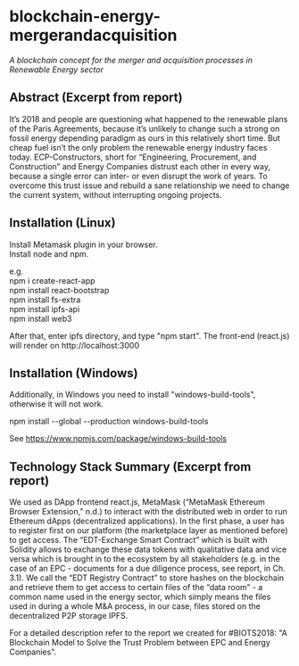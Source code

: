 # blockchain-energy-mergerandacquisition
*A blockchain concept for the merger and acquisition processes in Renewable Energy sector*

<h2>Abstract (Excerpt from report)</h2>

It’s 2018 and people are questioning what happened to the renewable plans of the Paris Agreements, because it’s unlikely to change such a strong on fossil energy depending paradigm as ours in this relatively short time. But cheap fuel isn’t the only problem the renewable energy industry faces today. ECP-Constructors, short for “Engineering, Procurement, and Construction” and Energy Companies distrust each other in every way, because a single error can inter- or even disrupt the work of years. To overcome this trust issue and rebuild a sane relationship we need to change the current system, without interrupting ongoing projects.


<h2>Installation (Linux)</h2>

Install Metamask plugin in your browser.<br>
Install node and npm.<br>

e.g.<br>
npm i create-react-app<br>
npm install react-bootstrap<br>
npm install fs-extra<br>
npm install ipfs-api<br>
npm install web3<br>

After that, enter ipfs directory, and type "npm start". The front-end (react.js) will render on http://localhost:3000

<h2>Installation (Windows)</h2>

Additionally, in Windows you need to install "windows-build-tools", otherwise it will not work.<br>

npm install --global --production windows-build-tools

See https://www.npmjs.com/package/windows-build-tools

<h2>Technology Stack Summary (Excerpt from report)</h2>

We used as DApp frontend react.js, MetaMask (“MetaMask Ethereum Browser Extension,” n.d.) to interact with the distributed web in order to run Ethereum dApps (decentralized applications). In the first phase, a user has to register first on our platform (the marketplace layer as mentioned before) to get access. The “EDT-Exchange Smart Contract” which is built with Solidity allows to exchange these data tokens with qualitative data and vice versa which is brought in to the ecosystem by all stakeholders (e.g. in the case of an EPC - documents for a due diligence process, see report, in Ch. 3.1). We call the “EDT Registry Contract” to store hashes on the blockchain and retrieve them to get access to certain files of the “data room” - a common name used in the energy sector, which simply means the files used in during a whole M&A process, in our case, files stored on the decentralized P2P storage IPFS.

For a detailed description refer to the report we created for #BIOTS2018: "A Blockchain Model to Solve the Trust Problem between EPC and Energy Companies".
